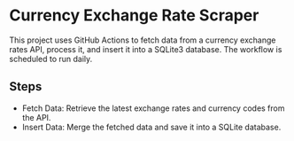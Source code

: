 # Currency Exchange Rate Scraper
This project uses GitHub Actions to fetch data from a currency exchange rates API, process it, and insert it into a SQLite3 database. The workflow is scheduled to run daily.

## Steps
- Fetch Data: Retrieve the latest exchange rates and currency codes from the API.
- Insert Data: Merge the fetched data and save it into a SQLite database.
